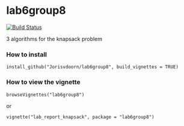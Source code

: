 # lab6group8
[![Build Status](https://travis-ci.org/Jorisvdoorn/lab6group8.svg?branch=master)](https://travis-ci.org/Jorisvdoorn/lab6group8)


3 algorithms for the knapsack problem

### How to install
```
install_github("Jorisvdoorn/lab6group8", build_vignettes = TRUE)
```

### How to view the vignette
```
browseVignettes("lab6group8")
```
or
```
vignette("lab_report_knapsack", package = "lab6group8")
```